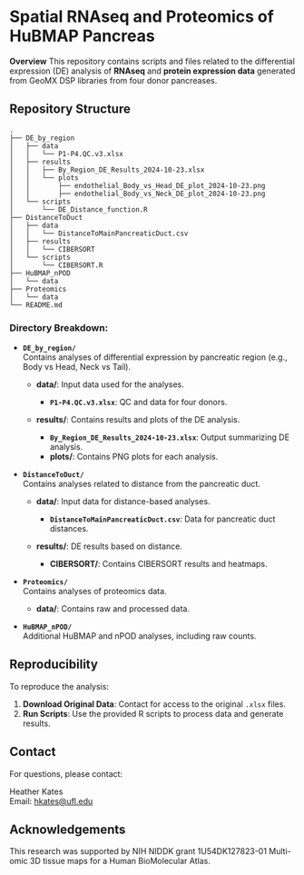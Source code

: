 # Spatial RNAseq and Proteomics of HuBMAP Pancreas

**Overview**
This repository contains scripts and files related to the differential expression (DE) analysis of **RNAseq** and **protein expression data** generated from GeoMX DSP libraries from four donor pancreases.

## Repository Structure

```plaintext  
.
├── DE_by_region
│   ├── data
│   │   └── P1-P4.QC.v3.xlsx
│   ├── results
│   │   ├── By_Region_DE_Results_2024-10-23.xlsx
│   │   └── plots
│   │       ├── endothelial_Body_vs_Head_DE_plot_2024-10-23.png
│   │       ├── endothelial_Body_vs_Neck_DE_plot_2024-10-23.png
│   └── scripts
│       └── DE_Distance_function.R
├── DistanceToDuct
│   ├── data
│   │   └── DistanceToMainPancreaticDuct.csv
│   ├── results
│   │   └── CIBERSORT
│   └── scripts
│       └── CIBERSORT.R
├── HuBMAP_nPOD
│   └── data
├── Proteomics
│   └── data
└── README.md
```

### Directory Breakdown:

- **`DE_by_region/`**  
  Contains analyses of differential expression by pancreatic region (e.g., Body vs Head, Neck vs Tail).

  - **data/**: Input data used for the analyses.
    - **`P1-P4.QC.v3.xlsx`**: QC and data for four donors.
  
  - **results/**: Contains results and plots of the DE analysis.
    - **`By_Region_DE_Results_2024-10-23.xlsx`**: Output summarizing DE analysis.
    - **plots/**: Contains PNG plots for each analysis.

- **`DistanceToDuct/`**  
  Contains analyses related to distance from the pancreatic duct.
  
  - **data/**: Input data for distance-based analyses.
    - **`DistanceToMainPancreaticDuct.csv`**: Data for pancreatic duct distances.
  
  - **results/**: DE results based on distance.
    - **CIBERSORT/**: Contains CIBERSORT results and heatmaps.

- **`Proteomics/`**  
  Contains analyses of proteomics data.

  - **data/**: Contains raw and processed data.
  
- **`HuBMAP_nPOD/`**  
  Additional HuBMAP and nPOD analyses, including raw counts.

## Reproducibility

To reproduce the analysis:

1. **Download Original Data**: Contact for access to the original `.xlsx` files.
2. **Run Scripts**: Use the provided R scripts to process data and generate results.

## Contact

For questions, please contact:

Heather Kates  
Email: hkates@ufl.edu

## Acknowledgements

This research was supported by NIH NIDDK grant 1U54DK127823-01 Multi-omic 3D tissue maps for a Human BioMolecular Atlas.

